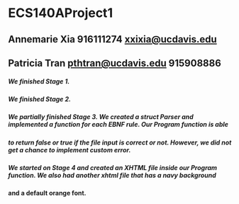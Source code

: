 # ECS140AProject1
## Annemarie Xia 916111274 xxixia@ucdavis.edu
## Patricia Tran pthtran@ucdavis.edu 915908886


##### We finished Stage 1.
##### We finished Stage 2.
##### We partially finished Stage 3. We created a struct Parser and implemented a function for each EBNF rule. Our Program function is able 
##### to return false or true if the file input is correct or not. However, we did not get a chance to implement custom error.
##### We started on Stage 4 and created an XHTML file inside our Program function. We also had another xhtml file that has a navy background
#### and a default orange font.
